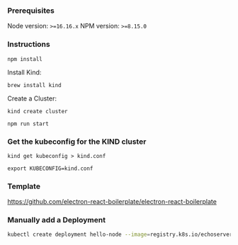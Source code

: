 ### Prerequisites

Node version: `>=16.16.x`
NPM version: `>=8.15.0`

### Instructions

`npm install`

Install Kind:

`brew install kind`

Create a Cluster:

`kind create cluster`

`npm run start`

### Get the kubeconfig for the KIND cluster

`kind get kubeconfig > kind.conf`

`export KUBECONFIG=kind.conf`

### Template

https://github.com/electron-react-boilerplate/electron-react-boilerplate

### Manually add a Deployment

```bash
kubectl create deployment hello-node --image=registry.k8s.io/echoserver:1.4
```
